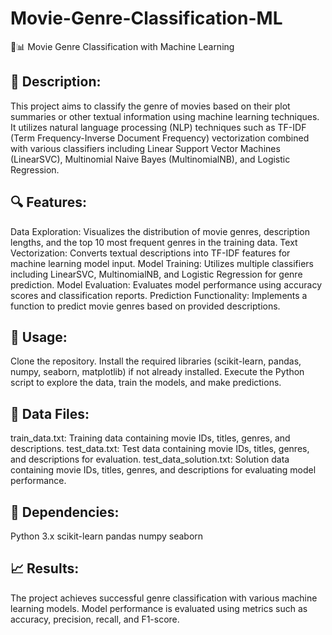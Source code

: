 # Movie-Genre-Classification-ML
🎥📊 Movie Genre Classification with Machine Learning

## 📝 Description:
This project aims to classify the genre of movies based on their plot summaries or other textual information using machine learning techniques. It utilizes natural language processing (NLP) techniques such as TF-IDF (Term Frequency-Inverse Document Frequency) vectorization combined with various classifiers including Linear Support Vector Machines (LinearSVC), Multinomial Naive Bayes (MultinomialNB), and Logistic Regression.

## 🔍 Features:
Data Exploration: Visualizes the distribution of movie genres, description lengths, and the top 10 most frequent genres in the training data.
Text Vectorization: Converts textual descriptions into TF-IDF features for machine learning model input.
Model Training: Utilizes multiple classifiers including LinearSVC, MultinomialNB, and Logistic Regression for genre prediction.
Model Evaluation: Evaluates model performance using accuracy scores and classification reports.
Prediction Functionality: Implements a function to predict movie genres based on provided descriptions.

## 🚀 Usage:
Clone the repository.
Install the required libraries (scikit-learn, pandas, numpy, seaborn, matplotlib) if not already installed.
Execute the Python script to explore the data, train the models, and make predictions.

## 📄 Data Files:
train_data.txt: Training data containing movie IDs, titles, genres, and descriptions.
test_data.txt: Test data containing movie IDs, titles, genres, and descriptions for evaluation.
test_data_solution.txt: Solution data containing movie IDs, titles, genres, and descriptions for evaluating model performance.

## 🔗 Dependencies:
Python 3.x
scikit-learn
pandas
numpy
seaborn

## 📈 Results:
The project achieves successful genre classification with various machine learning models. Model performance is evaluated using metrics such as accuracy, precision, recall, and F1-score.
